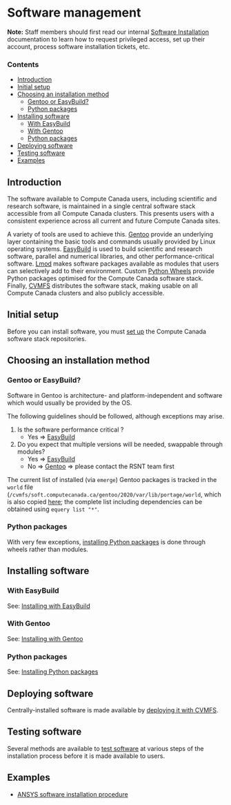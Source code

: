# Software management

**Note:** Staff members should first read our internal [Software
Installation](https://wiki.computecanada.ca/staff/Software_installation)
documentation to learn how to request privileged access, set up their account,
process software installation tickets, etc.

### Contents

- [Introduction](#introduction)
- [Initial setup](#initial-setup)
- [Choosing an installation method](#choosing-an-installation-method)
  - [Gentoo or EasyBuild?](#gentoo-or-easybuild)
  - [Python packages](#python-packages)
- [Installing software](#installing-software)
  - [With EasyBuild](#with-easybuild)
  - [With Gentoo](#with-gentoo)
  - [Python packages](#python-packages)
- [Deploying software](#deploying-software)
- [Testing software](#testing-software)
- [Examples](#examples)

## Introduction

The software available to Compute Canada users, including scientific and
research software, is maintained in a single central software stack accessible
from all Compute Canada clusters. This presents users with a consistent
experience across all current and future Compute Canada sites.

A variety of tools are used to achieve this. [Gentoo](https://www.gentoo.org/) 
provide an underlying layer containing the
basic tools and commands usually provided by Linux operating systems.
[EasyBuild](https://github.com/hpcugent/easybuild) is used to build scientific
and research software, parallel and numerical libraries, and other
performance-critical software.
[Lmod](https://www.tacc.utexas.edu/research-development/tacc-projects/lmod)
makes software packages available as modules that users can selectively add to
their environment. Custom [Python Wheels](http://pythonwheels.com/) provide
Python packages optimised for the Compute Canada software stack. Finally,
[CVMFS](https://cvmfs.readthedocs.io/en/stable/) distributes the software stack,
making usable on all Compute Canada clusters and also publicly accessible.

## Initial setup

Before you can install software, you must [set up](setup.md) the Compute Canada
software stack repositories.

## Choosing an installation method

### Gentoo or EasyBuild?

Software in Gentoo is architecture- and platform-independent and software which
would usually be provided by the OS.

The following guidelines should be followed, although exceptions may arise.

1. Is the software performance critical ?
   - Yes => [EasyBuild](easybuild.md)
2. Do you expect that multiple versions will be needed, swappable through
   modules?
   - Yes => [EasyBuild](easybuild.md)
   - No => [Gentoo](gentoo.md) => please contact the RSNT team first

The current list of installed (via `emerge`) Gentoo packages is tracked in the
`world` file (`/cvmfs/soft.computecanada.ca/gentoo/2020/var/lib/portage/world`,
which is also copied
[here](https://github.com/ComputeCanada/gentoo-overlay/blob/main/etc/portage/world);
the complete list including dependencies can be obtained using `equery list
"*"`.

### Python packages

With very few exceptions, [installing Python packages](python.md) is done
through wheels rather than modules.

## Installing software

### With EasyBuild

See: [Installing with EasyBuild](easybuild.md)

### With Gentoo

See: [Installing with Gentoo](gentoo.md)

### Python packages

See: [Installing Python packages](python.md)

## Deploying software

Centrally-installed software is made available by [deploying it with
CVMFS](cvmfs.md).

## Testing software

Several methods are available to [test software](testing.md) at various steps of
the installation process before it is made available to users.

## Examples

- [ANSYS software installation procedure](examples/ansys.md)
